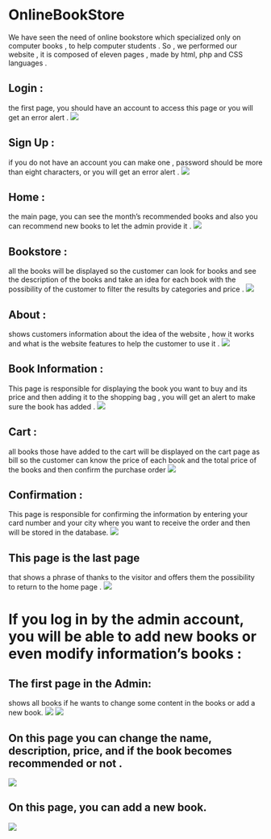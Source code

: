 # OnlineBookStore
We have seen the need of online bookstore which specialized only on computer books , to help computer students .  So , we performed our website , it is composed of eleven pages , made by html, php and CSS languages . 

## Login :
the first page, you should have an account to access this page or you will get an error alert .
![](login.png)

## Sign Up : 
if you do not have an account you can make one , password should be more than eight characters, or you will get an error alert .
![](signup.png)

## Home :
the main page, you can see the month’s recommended books and also you can recommend new books to let the admin provide it .
![](home.png)

## Bookstore : 
all the books will be displayed so the customer can look for books and see the description of the books and take an idea for each book with the possibility of the customer to filter the results by categories and price .
![](bookstore.png)

## About : 
shows customers information about the idea of the website , how it works and what is the website features to help the customer to use it .
![](about.png)

## Book Information : 
This page is responsible for displaying the book you want to buy and its price and then adding it to the shopping bag , you will get an alert to make sure the book has added .
![](bookInfo.png)

## Cart : 
all books those have added to the cart will be displayed on the cart page as bill so the customer can know the price of each book and the total price of the books and then confirm the purchase order
![](cart.png)

## Confirmation : 
This page is responsible for confirming the information by entering your card number and your city where you want to receive the order and then will be stored in the database.
![](confirmation.png)

## This page is the last page 
that shows a phrase of thanks to the visitor and offers them the possibility to return to the home page .
![](done.png)

# If you log in by the admin account, you will be able to add new books or even modify information’s books :

## The first page in the Admin:
shows all books if he wants to change some content in the books or add a new book. 
![](admin.png)
![](admin1.png)

## On this page you can change the name,  description, price, and if the book becomes recommended or not . 
![](change.png)

## On this page, you can add a new book. 
![](add.png)


